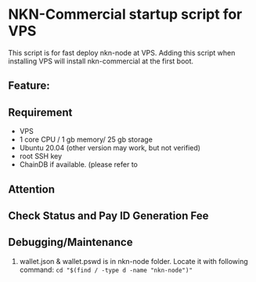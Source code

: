 # NKN-Commercial startup script for VPS

This script is for fast deploy nkn-node at VPS. 
Adding this script when installing VPS will install nkn-commercial at the first boot.

## Feature:

## Requirement
- VPS
- 1 core CPU / 1 gb memory/ 25 gb storage
- Ubuntu 20.04 (other version may work, but not verified)
- root SSH key
- ChainDB if available. (please refer to 

## Attention



## Check Status and Pay ID Generation Fee


## Debugging/Maintenance

1. wallet.json & wallet.pswd is in nkn-node folder. Locate it with following command:
  `cd "$(find / -type d -name "nkn-node")"`
  
